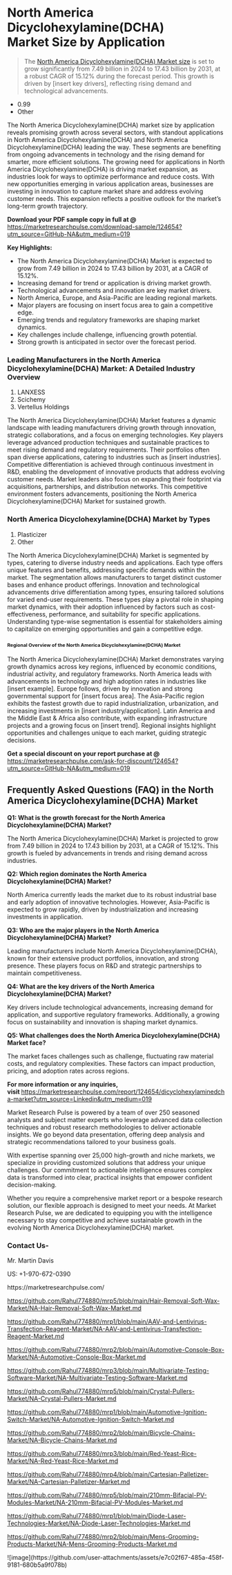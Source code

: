 <h1>North America Dicyclohexylamine(DCHA) Market&nbsp;Size by Application</h1><blockquote><p>The <a href="https://marketresearchpulse.com/download-sample/124654?utm_source=GitHub-NA&amp;utm_medium=019">North America Dicyclohexylamine(DCHA) Market size</a> is set to grow significantly from 7.49 billion in 2024 to 17.43 billion by 2031, at a robust CAGR of 15.12% during the forecast period. This growth is driven by [insert key drivers], reflecting rising demand and technological advancements.</p></blockquote><ul><li>0.99<li> Other</li></ul><p>The North America Dicyclohexylamine(DCHA) market size by application reveals promising growth across several sectors, with standout applications in North America Dicyclohexylamine(DCHA) and North America Dicyclohexylamine(DCHA) leading the way. These segments are benefiting from ongoing advancements in technology and the rising demand for smarter, more efficient solutions. The growing need for applications in North America Dicyclohexylamine(DCHA) is driving market expansion, as industries look for ways to optimize performance and reduce costs. With new opportunities emerging in various application areas, businesses are investing in innovation to capture market share and address evolving customer needs. This expansion reflects a positive outlook for the market’s long-term growth trajectory.</p><p><strong>Download your PDF sample copy in full at @ </strong><a href="https://marketresearchpulse.com/download-sample/124654?utm_source=GitHub-NA&amp;utm_medium=019">https://marketresearchpulse.com/download-sample/124654?utm_source=GitHub-NA&amp;utm_medium=019</a></p><p><strong>Key Highlights: </strong></p><ul><li>The North America Dicyclohexylamine(DCHA) Market is expected to grow from 7.49 billion in 2024 to 17.43 billion by 2031, at a CAGR of 15.12%.</li><li>Increasing demand for trend or application is driving market growth.</li><li>Technological advancements and innovation are key market drivers.</li><li>North America, Europe, and Asia-Pacific are leading regional markets.</li><li>Major players are focusing on insert focus area to gain a competitive edge.</li><li>Emerging trends and regulatory frameworks are shaping market dynamics.</li><li>Key challenges include challenge, influencing growth potential.</li><li>Strong growth is anticipated in sector over the forecast period.</li></ul><h3>Leading Manufacturers in the North America Dicyclohexylamine(DCHA) Market: A Detailed Industry Overview</h3><ol><li>LANXESS</li><li>Scichemy</li><li>Vertellus Holdings</li></ol><div class="flex max-w-full flex-col flex-grow"><div class="min-h-8 text-message flex w-full flex-col items-end gap-2 whitespace-normal break-words [.text-message+&amp;]:mt-5" dir="auto" data-message-author-role="assistant" data-message-id="fd8432e4-4910-450d-b182-61b7bfb0a01f" data-message-model-slug="gpt-4o"><div class="flex w-full flex-col gap-1 empty:hidden first:pt-[3px]"><div class="markdown prose w-full break-words dark:prose-invert light"><p>The North America Dicyclohexylamine(DCHA) Market features a dynamic landscape with leading manufacturers driving growth through innovation, strategic collaborations, and a focus on emerging technologies. Key players leverage advanced production techniques and sustainable practices to meet rising demand and regulatory requirements. Their portfolios often span diverse applications, catering to industries such as [insert industries]. Competitive differentiation is achieved through continuous investment in R&amp;D, enabling the development of innovative products that address evolving customer needs. Market leaders also focus on expanding their footprint via acquisitions, partnerships, and distribution networks. This competitive environment fosters advancements, positioning the North America Dicyclohexylamine(DCHA) Market for sustained growth.</p></div></div></div></div><h3>North America Dicyclohexylamine(DCHA) Market by Types</h3><ol><li>Plasticizer<li> Other</li></ol><div class="flex max-w-full flex-col flex-grow"><div class="min-h-8 text-message flex w-full flex-col items-end gap-2 whitespace-normal break-words [.text-message+&amp;]:mt-5" dir="auto" data-message-author-role="assistant" data-message-id="084470be-0bb7-4664-bddf-5156b4f41249" data-message-model-slug="gpt-4o-mini"><div class="flex w-full flex-col gap-1 empty:hidden first:pt-[3px]"><div class="markdown prose w-full break-words dark:prose-invert light"><p>The North America Dicyclohexylamine(DCHA) Market is segmented by types, catering to diverse industry needs and applications. Each type offers unique features and benefits, addressing specific demands within the market. The segmentation allows manufacturers to target distinct customer bases and enhance product offerings. Innovation and technological advancements drive differentiation among types, ensuring tailored solutions for varied end-user requirements. These types play a pivotal role in shaping market dynamics, with their adoption influenced by factors such as cost-effectiveness, performance, and suitability for specific applications. Understanding type-wise segmentation is essential for stakeholders aiming to capitalize on emerging opportunities and gain a competitive edge.</p></div></div></div></div><h3><span style="font-size: 11px;">Regional Overview of the North America Dicyclohexylamine(DCHA) Market</span></h3><div class="flex max-w-full flex-col flex-grow"><div class="min-h-8 text-message flex w-full flex-col items-end gap-2 whitespace-normal break-words [.text-message+&amp;]:mt-5" dir="auto" data-message-author-role="assistant" data-message-id="e9038762-ce64-4e30-91c9-9bd413514231" data-message-model-slug="gpt-4o-mini"><div class="flex w-full flex-col gap-1 empty:hidden first:pt-[3px]"><div class="markdown prose w-full break-words dark:prose-invert light"><p>The North America Dicyclohexylamine(DCHA) Market demonstrates varying growth dynamics across key regions, influenced by economic conditions, industrial activity, and regulatory frameworks. North America leads with advancements in technology and high adoption rates in industries like [insert example]. Europe follows, driven by innovation and strong governmental support for [insert focus area]. The Asia-Pacific region exhibits the fastest growth due to rapid industrialization, urbanization, and increasing investments in [insert industry/application]. Latin America and the Middle East &amp; Africa also contribute, with expanding infrastructure projects and a growing focus on [insert trend]. Regional insights highlight opportunities and challenges unique to each market, guiding strategic decisions.</p></div></div></div></div><p><strong>Get a special discount on your report purchase at @ </strong><a href="https://marketresearchpulse.com/ask-for-discount/124654?utm_source=GitHub-NA&amp;utm_medium=019">https://marketresearchpulse.com/ask-for-discount/124654?utm_source=GitHub-NA&amp;utm_medium=019</a></p><h2>Frequently Asked Questions (FAQ) in the North America Dicyclohexylamine(DCHA) Market</h2><p><strong>Q1: What is the growth forecast for the North America Dicyclohexylamine(DCHA) Market?</strong></p><p>The North America Dicyclohexylamine(DCHA) Market is projected to grow from 7.49 billion in 2024 to 17.43 billion by 2031, at a CAGR of 15.12%. This growth is fueled by advancements in trends and rising demand across industries.</p><p><strong>Q2: Which region dominates the North America Dicyclohexylamine(DCHA) Market?</strong></p><p>North America currently leads the market due to its robust industrial base and early adoption of innovative technologies. However, Asia-Pacific is expected to grow rapidly, driven by industrialization and increasing investments in application.</p><p><strong>Q3: Who are the major players in the North America Dicyclohexylamine(DCHA) Market?</strong></p><p>Leading manufacturers include North America Dicyclohexylamine(DCHA), known for their extensive product portfolios, innovation, and strong presence. These players focus on R&amp;D and strategic partnerships to maintain competitiveness.</p><p><strong>Q4: What are the key drivers of the North America Dicyclohexylamine(DCHA) Market?</strong></p><p>Key drivers include technological advancements, increasing demand for application, and supportive regulatory frameworks. Additionally, a growing focus on sustainability and innovation is shaping market dynamics.</p><p><strong>Q5: What challenges does the North America Dicyclohexylamine(DCHA) Market face?</strong></p><p>The market faces challenges such as challenge, fluctuating raw material costs, and regulatory complexities. These factors can impact production, pricing, and adoption rates across regions.</p><p><strong>For more information or any inquiries, visit&nbsp;</strong><a href="https://marketresearchpulse.com/report/124654/dicyclohexylaminedcha-market?utm_source=Linkedin&utm_medium=019">https://marketresearchpulse.com/report/124654/dicyclohexylaminedcha-market?utm_source=Linkedin&utm_medium=019</a></p><p>Market Research Pulse is powered by a team of over 250 seasoned analysts and subject matter experts who leverage advanced data collection techniques and robust research methodologies to deliver actionable insights. We go beyond data presentation, offering deep analysis and strategic recommendations tailored to your business goals.</p><p>With expertise spanning over 25,000 high-growth and niche markets, we specialize in providing customized solutions that address your unique challenges. Our commitment to actionable intelligence ensures complex data is transformed into clear, practical insights that empower confident decision-making.</p><p>Whether you require a comprehensive market report or a bespoke research solution, our flexible approach is designed to meet your needs. At Market Research Pulse, we are dedicated to equipping you with the intelligence necessary to stay competitive and achieve sustainable growth in the evolving North America Dicyclohexylamine(DCHA) market.</p><h3><strong>Contact Us-</strong></h3><p>Mr. Martin Davis</p><p>US: +1-970-672-0390</p><p>https://marketresearchpulse.com/</p><p><a href="https://github.com/Rahul774880/mrp5/blob/main/Hair-Removal-Soft-Wax-Market/NA-Hair-Removal-Soft-Wax-Market.md">https://github.com/Rahul774880/mrp5/blob/main/Hair-Removal-Soft-Wax-Market/NA-Hair-Removal-Soft-Wax-Market.md</a></p><p><a href="https://github.com/Rahul774880/mrp1/blob/main/AAV-and-Lentivirus-Transfection-Reagent-Market/NA-AAV-and-Lentivirus-Transfection-Reagent-Market.md">https://github.com/Rahul774880/mrp1/blob/main/AAV-and-Lentivirus-Transfection-Reagent-Market/NA-AAV-and-Lentivirus-Transfection-Reagent-Market.md</a></p><p><a href="https://github.com/Rahul774880/mrp2/blob/main/Automotive-Console-Box-Market/NA-Automotive-Console-Box-Market.md">https://github.com/Rahul774880/mrp2/blob/main/Automotive-Console-Box-Market/NA-Automotive-Console-Box-Market.md</a></p><p><a href="https://github.com/Rahul774880/mrp3/blob/main/Multivariate-Testing-Software-Market/NA-Multivariate-Testing-Software-Market.md">https://github.com/Rahul774880/mrp3/blob/main/Multivariate-Testing-Software-Market/NA-Multivariate-Testing-Software-Market.md</a></p><p><a href="https://github.com/Rahul774880/mrp5/blob/main/Crystal-Pullers-Market/NA-Crystal-Pullers-Market.md">https://github.com/Rahul774880/mrp5/blob/main/Crystal-Pullers-Market/NA-Crystal-Pullers-Market.md</a></p><p><a href="https://github.com/Rahul774880/mrp1/blob/main/Automotive-Ignition-Switch-Market/NA-Automotive-Ignition-Switch-Market.md">https://github.com/Rahul774880/mrp1/blob/main/Automotive-Ignition-Switch-Market/NA-Automotive-Ignition-Switch-Market.md</a></p><p><a href="https://github.com/Rahul774880/mrp2/blob/main/Bicycle-Chains-Market/NA-Bicycle-Chains-Market.md">https://github.com/Rahul774880/mrp2/blob/main/Bicycle-Chains-Market/NA-Bicycle-Chains-Market.md</a></p><p><a href="https://github.com/Rahul774880/mrp3/blob/main/Red-Yeast-Rice-Market/NA-Red-Yeast-Rice-Market.md">https://github.com/Rahul774880/mrp3/blob/main/Red-Yeast-Rice-Market/NA-Red-Yeast-Rice-Market.md</a></p><p><a href="https://github.com/Rahul774880/mrp4/blob/main/Cartesian-Palletizer-Market/NA-Cartesian-Palletizer-Market.md">https://github.com/Rahul774880/mrp4/blob/main/Cartesian-Palletizer-Market/NA-Cartesian-Palletizer-Market.md</a></p><p><a href="https://github.com/Rahul774880/mrp5/blob/main/210mm-Bifacial-PV-Modules-Market/NA-210mm-Bifacial-PV-Modules-Market.md">https://github.com/Rahul774880/mrp5/blob/main/210mm-Bifacial-PV-Modules-Market/NA-210mm-Bifacial-PV-Modules-Market.md</a></p><p><a href="https://github.com/Rahul774880/mrp1/blob/main/Diode-Laser-Technologies-Market/NA-Diode-Laser-Technologies-Market.md">https://github.com/Rahul774880/mrp1/blob/main/Diode-Laser-Technologies-Market/NA-Diode-Laser-Technologies-Market.md</a></p><p><a href="https://github.com/Rahul774880/mrp2/blob/main/Mens-Grooming-Products-Market/NA-Mens-Grooming-Products-Market.md">https://github.com/Rahul774880/mrp2/blob/main/Mens-Grooming-Products-Market/NA-Mens-Grooming-Products-Market.md</a></p>
![image](https://github.com/user-attachments/assets/e7c02f67-485a-458f-9181-680b5a9f078b)
